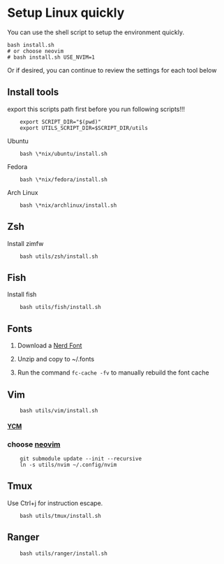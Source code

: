 # Setup Linux quickly 

You can use the shell script to setup the environment quickly.

```shell
bash install.sh
# or choose neovim
# bash install.sh USE_NVIM=1
```
Or if desired, you can continue to review the settings for each tool below

## Install tools 
export this scripts path first before you run following scripts!!!
```shell
    export SCRIPT_DIR="$(pwd)"
    export UTILS_SCRIPT_DIR=$SCRIPT_DIR/utils
```

Ubuntu
```shell
    bash \*nix/ubuntu/install.sh
```
Fedora
```shell
    bash \*nix/fedora/install.sh
```
Arch Linux
```shell
    bash \*nix/archlinux/install.sh
```

## Zsh
Install zimfw

```shell
    bash utils/zsh/install.sh
```

## Fish
Install fish
```shell
    bash utils/fish/install.sh
```

## Fonts

1. Download a [Nerd Font](http://nerdfonts.com)

2. Unzip and copy to ~/.fonts

3. Run the command `fc-cache -fv` to manually rebuild the font cache

## Vim

```shell
    bash utils/vim/install.sh
```

#### [YCM](https://github.com/ycm-core/YouCompleteMe)

### choose [neovim](https://github.com/Emin-stack/nvim)
```shell
    git submodule update --init --recursive
    ln -s utils/nvim ~/.config/nvim
```

## Tmux
Use Ctrl+j for instruction escape.
```shell
    bash utils/tmux/install.sh
```

## Ranger
```shell
    bash utils/ranger/install.sh
```
